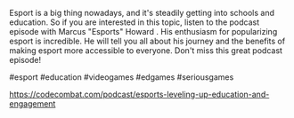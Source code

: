 Esport is a big thing nowadays, and it's steadily getting into schools and education. So if you are interested in this topic, listen to the podcast episode with Marcus "Esports" Howard . His enthusiasm for popularizing esport is incredible. He will tell you all about his journey and the benefits of making esport more accessible to everyone. Don't miss this great podcast episode! 



#esport #education #videogames #edgames #seriousgames 



https://codecombat.com/podcast/esports-leveling-up-education-and-engagement